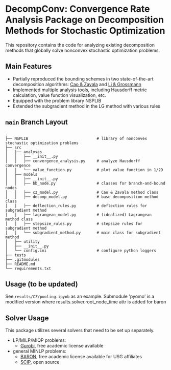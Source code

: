 # DecompConv: Convergence Rate Analysis Package on Decomposition Methods for Stochastic Optimization

This repository contains the code for analyzing existing decomposition methods
that globally solve nonconvex stochastic optimization problems.

## Main Features
- Partially reproduced the bounding schemes in two state-of-the-art decomposition algorithms: [Cao & Zavala](https://link.springer.com/article/10.1007/s10898-019-00769-y) and [Li & Grossmann](https://link.springer.com/article/10.1007/s10898-019-00816-8)
- Implemented multiple analysis tools, including Hausdorff metric calculation, value function visualization, etc.
- Equipped with the problem library NSPLIB
- Extended the subgradient method in the LG method with various rules

## `main` Branch Layout
```
.
├── NSPLIB                              # library of nonconvex stochastic optimization problems
├── src
│   ├── analyses
│   │   ├── __init__.py
│   │   ├── convergence_analysis.py     # analyze Hausdorff convergence
│   │   └── value_function.py           # plot value function in 1/2D
│   ├── models
│   │   ├── __init__.py
│   │   ├── bb_node.py                  # classes for branch-and-bound nodes
│   │   ├── cz_model.py                 # Cao & Zavala method class
│   │   ├── decomp_model.py             # base decomposition method class
│   │   ├── deflection_rules.py         # deflection rules for subgradient method
│   │   ├── lagrangean_model.py         # (idealized) Lagrangean method class
│   │   ├── stepsize_rules.py           # stepsize rules for subgradient method
│   │   └── subgradient_method.py       # main class for subgradient method
│   ├── utility
│   ├── __init__.py
│   └── config.ini                      # configure python loggers
├── tests
├── .gitmodules
├── README.md
└── requirements.txt
```

## Usage (to be updated)

See `results/CZ/pooling.ipynb` as an example.
Submodule 'pyomo' is a modified version where results.solver.root_node_time attr is added for baron

## Solver Usage

This package utilizes several solvers that need to be set up separately.

- LP/MILP/MIQP problems:
    - [Gurobi](https://www.gurobi.com), free academic license available
- general MINLP problems:
    - [BARON](https://minlp.com/baron-solver), free academic license available for USG affiliates
    - [SCIP](https://www.scipopt.org), open source
